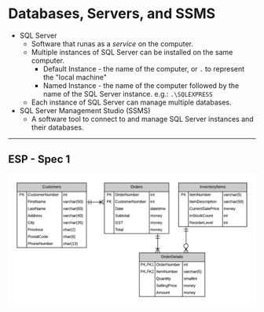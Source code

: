# Databases, Servers, and SSMS

- SQL Server
  - Software that runas as a *service* on the computer.
  - Multiple instances of SQL Server can be installed on the same computer.
    - Default Instance - the name of the computer, or `.` to represent the "local machine"
    - Named Instance - the name of the computer followed by the name of the SQL Server instance. e.g.: `.\SQLEXPRESS`
  - Each instance of SQL Server can manage multiple databases.
- SQL Server Management Studio (SSMS)
  - A software tool to connect to and manage SQL Server instances and their databases.

----

## ESP - Spec 1

![Spec 1 ERD](ESP-PhysicalERD-Spec-1.png)
